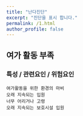 ```yaml
---
title: "난다진단"
excerpt: "진단을 표시 합니다."
permalink: /1.html
author_profile: false
---
```


## 여가 활동 부족

### 특성 / 관련요인 / 위험요인

> 
    여가활동을 위한 환경의 마비
    오래 지속되는 입원
    너무 어리거나 고령
    오래 지속되는 보호시설 입원

